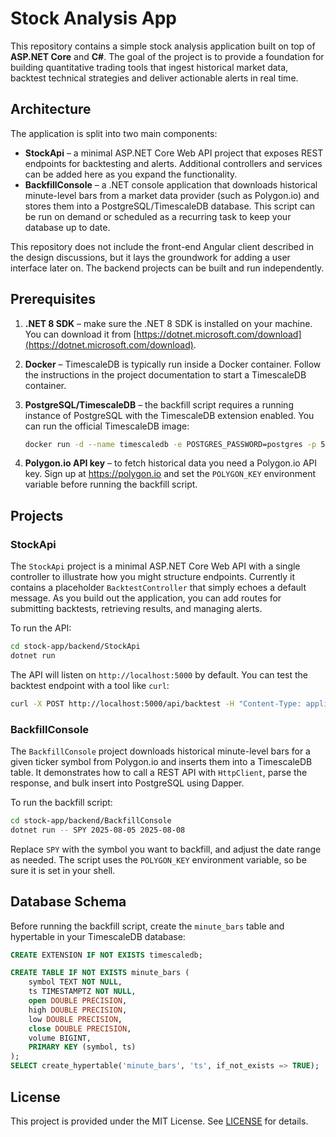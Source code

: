 # Stock Analysis App

This repository contains a simple stock analysis application built on top of **ASP.NET Core** and **C#**.  The goal of the project is to provide a foundation for building quantitative trading tools that ingest historical market data, backtest technical strategies and deliver actionable alerts in real time.

## Architecture

The application is split into two main components:

* **StockApi** – a minimal ASP.NET Core Web API project that exposes REST endpoints for backtesting and alerts.  Additional controllers and services can be added here as you expand the functionality.
* **BackfillConsole** – a .NET console application that downloads historical minute-level bars from a market data provider (such as Polygon.io) and stores them into a PostgreSQL/TimescaleDB database.  This script can be run on demand or scheduled as a recurring task to keep your database up to date.

This repository does not include the front-end Angular client described in the design discussions, but it lays the groundwork for adding a user interface later on.  The backend projects can be built and run independently.

## Prerequisites

1. **.NET 8 SDK** – make sure the .NET 8 SDK is installed on your machine.  You can download it from [https://dotnet.microsoft.com/download](https://dotnet.microsoft.com/download).
2. **Docker** – TimescaleDB is typically run inside a Docker container.  Follow the instructions in the project documentation to start a TimescaleDB container.
3. **PostgreSQL/TimescaleDB** – the backfill script requires a running instance of PostgreSQL with the TimescaleDB extension enabled.  You can run the official TimescaleDB image:

   ```sh
   docker run -d --name timescaledb -e POSTGRES_PASSWORD=postgres -p 5432:5432 timescale/timescaledb:latest-pg16
   ```

4. **Polygon.io API key** – to fetch historical data you need a Polygon.io API key.  Sign up at <https://polygon.io> and set the `POLYGON_KEY` environment variable before running the backfill script.

## Projects

### StockApi

The `StockApi` project is a minimal ASP.NET Core Web API with a single controller to illustrate how you might structure endpoints.  Currently it contains a placeholder `BacktestController` that simply echoes a default message.  As you build out the application, you can add routes for submitting backtests, retrieving results, and managing alerts.

To run the API:

```sh
cd stock-app/backend/StockApi
dotnet run
```

The API will listen on `http://localhost:5000` by default.  You can test the backtest endpoint with a tool like `curl`:

```sh
curl -X POST http://localhost:5000/api/backtest -H "Content-Type: application/json" -d '{}'
```

### BackfillConsole

The `BackfillConsole` project downloads historical minute-level bars for a given ticker symbol from Polygon.io and inserts them into a TimescaleDB table.  It demonstrates how to call a REST API with `HttpClient`, parse the response, and bulk insert into PostgreSQL using Dapper.

To run the backfill script:

```sh
cd stock-app/backend/BackfillConsole
dotnet run -- SPY 2025-08-05 2025-08-08
```

Replace `SPY` with the symbol you want to backfill, and adjust the date range as needed.  The script uses the `POLYGON_KEY` environment variable, so be sure it is set in your shell.

## Database Schema

Before running the backfill script, create the `minute_bars` table and hypertable in your TimescaleDB database:

```sql
CREATE EXTENSION IF NOT EXISTS timescaledb;

CREATE TABLE IF NOT EXISTS minute_bars (
    symbol TEXT NOT NULL,
    ts TIMESTAMPTZ NOT NULL,
    open DOUBLE PRECISION,
    high DOUBLE PRECISION,
    low DOUBLE PRECISION,
    close DOUBLE PRECISION,
    volume BIGINT,
    PRIMARY KEY (symbol, ts)
);
SELECT create_hypertable('minute_bars', 'ts', if_not_exists => TRUE);
```

## License

This project is provided under the MIT License.  See [LICENSE](LICENSE) for details.
